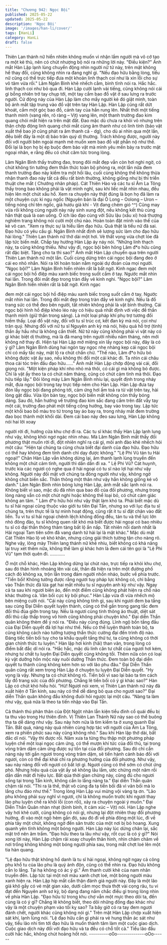 ```yaml
---
title: "Chương 942: Ngọc Bội"
published: 2025-05-22
updated: 2025-05-22
description: 'Ngọc Bội'
image: '/images/han-li/cover/'
tags: [HanLi]
category: HanLi
draft: false
---
```


Thiên Lan thánh nữ hiển nhiên không muốn vì nhận lầm người
mà vô cớ tạo ra một kẻ thù, nên có chút nhượng bộ nói ra những
lời này.
"Điều kiện?" Ánh mắt Hàn Lập lạnh lùng chuyển động nhìn người
nữ tử này, trên mặt không hề thay đổi, cũng không nhìn ra đang
nghĩ gì.
"Nếu đạo hữu bằng lòng, tiểu nữ cũng có thể trực tiếp đưa một
khoản linh thạch coi như là xin lỗi cho sự vô tâm vừa rồi." Lâm
Ngân Bình khẽ nhếch cằm, bình tĩnh nói ra.
Hắc hắc. linh thạch coi như bỏ qua đi. Hàn Lập cười lạnh vài
tiếng, cũng không nói cái gì bỗng nhiên trở tay chụp tới, một tay
cầm bao đồ vật ở sau lưng ra trước người.
Cử động này của Hàn Lập làm cho mấy người kẻ đó giật mình,
toàn bộ ánh mắt tập trung vào đồ vật trên tay Hàn Lập.
Hàn Lập cũng rất dứt khoát, cầm một góc bao đồ, cánh tay của
hắn rung lên.
Nhất thời một tiếng thanh minh (vang rền, rõ ràng – Vịt) vang lên,
một thanh trường đao kim quang chói mắt hiện ra trên mặt đất.
Đao mặc dù chưa ra khỏi vỏ nhưng trên thân chớp động linh
quang chói mắt cùng âm thanh như có linh tính (bảo vật xuất thế
bao jờ cũng phát ra âm thanh cả - dg), cho dù ai nhìn qua một
lần, đều biết đây là một dị bảo trân quý dị thường.
Trách không được, người này đối với người bên ngoài mạnh mẽ
muốn xem bao đồ vật phẫn nộ như thế. Đổi lại là bọn họ bị ép
buộc đem bảo vật mà mình yêu mến bày ra trước mặt ngoại
nhân, e rằng đều có chút căm tức trong lòng.

Lâm Ngân Bình thấy trường đao, trong đôi mắt đẹp vẫn còn hơi
nghi ngờ, có chút không tin tưởng đem thần thức toàn bộ phóng
ra, một lần nữa đem thanh trường đao này kiểm tra một hồi lâu,
cuối cùng không thể không thừa nhận thanh đao này tất cả đều
rất bình thường, không giống như bị thi triển thuật che mắt (
Chướng nhãn pháp).
Cát Thiên Hào và các tu sĩ Âm La Tông thấy trong bao không phải
là vật mình nghĩ, sau khi liếc mắt nhìn nhau, đều hiện lên một
chút xấu hổ.
Xem ra chuyện này thật đúng là bọn họ đã làm ra một chuyện cực
kì ngu ngốc (Nguyên bản là đại Ô Long – Oolong – Uron – tiếng
nóng chỉ tên ngốc, giả hươu giả khỉ - Vịt đang chém gió ^^) Cũng
may vừa rồi không cùng người này nảy sinh xung đột, nếu không
kết thù cùng hắn thật quả là oan uổng.
Ô ích lão đạo cùng với Sửu lậu (xấu xí) hoà thượng nghiêm trang
không nói cười một chú nào. Hoàn toàn đặt mình vào thế của kẻ
vô can.
"Xem ra thực sự là hiểu lầm đạo hữu. Quả thật là tiểu nữ đã sai.
Đạo hữu có yêu cầu gì. Ngân Bình nhất định sẽ lượng sức làm
cho đạo hữu hài lòng." Thiên Lan thánh nữ thở dài một hơi. Vẻ
thất vọng vừa chợt lóe đã lập tức biến mất. Chắp tay hướng Hàn
Lập áy náy nói.
"Những linh thạch này, ta cũng không thiếu. Như vậy đi, ngọc bội
bên hông Lâm đ*o hữu cũng rất đặc biệt. Tặng cho ta thì sao?"
Ánh mắt Hàn Lập chuyển qua trên người Thiên Lan thánh nữ một
lần. Cuối cùng dừng trên cái ngọc bội đang đeo ở cái eo nhỏ
nhắn. Nói ra lời hoàn toàn nằm ngoài dự đoán của mọi người.
"Ngọc bội?" Lâm Ngân Bình hiển nhiên rất là bất ngờ. Kinh ngạc
đem một cái ngọc bội hồ điệp màu xanh biếc trong suốt cầm ở
tay. Ngước mắt nhìn hai lần. Trong đôi mắt đẹp trong tràn đầy vẻ
kinh nghi.
"Ngọc bội?" Lâm Ngân Bình hiển nhiên rất là bất ngờ. Kinh ngạc

đem một cái ngọc bội hồ điệp màu xanh biếc trong suốt cầm ở
tay. Ngước mắt nhìn hai lần. Trong đôi mắt đẹp trong tràn đầy vẻ
kinh nghi.
Nếu là đồ trang sức có thể đeo bên người, tất nhiên không phải là
vật bình thường. Cái ngọc bội hình hồ điệp khéo léo này có hiệu
quả nhất định với việc đề thần thanh minh (giữ thần trong sáng).
Là một loại pháp khí phụ trợ tương đối hiếm thấy. Loại đồ vật này,
đối với tu sĩ trúc cơ, kết đan kỳ mà nói, coi như trân quý. Nhưng
đối với nữ tu sĩ Nguyên anh kỳ mà nói, hiệu quả hỗ trợ (tinh) thần
ấy hầu như là không cần thiết.
Nữ tử này cũng không phải vì vật này có gì khác biệt dị thường,
mà là đã mang trên người nhiều năm tháng, nên mới không nỡ
thay đi. Hiện tại Hàn Lập mở miệng xin lấy ngọc bội này, đây là có
ý gì?
Lâm Ngân Bình dùng hai ngón tay ngọc nhẹ nhàng kẹp cái ngọc
bội chỉ có mấy tấc này, mặt lộ ra chút chần chừ.
"Thế nào, Lâm đ*o hữu bỏ không được vật ấy sao, nếu không thì
đổi một cái khác đi. Ta nhìn cái châu thoa cài tóc trên đầu đạo
hữu……" Ánh mắt Hàn Lập chớp động vài cái, đổi giọng nói.
"Một kiện pháp khí nho nhỏ mà thôi, có cái gì mà không bỏ được.
Chỉ là vật ấy theo ta có chút năm tháng, cũng có chút cảm tình mà
thôi. Đạo hữu tiếp lấy." Đôi lông mày Lâm Ngân Bình nhíu lại,
quyết định trong nháy mắt, đưa ngọc bội trong tay trực tiếp ném
cho Hàn Lập.
Hàn Lập đưa tay đón lấy ngọc bội đang phóng tới, cảm ứng hơi
ấm toả ra từ vật trên tay, hài lòng gật đầu. Vừa lộn bàn tay, ngọc
bội biến mất không còn thấy bóng dáng.
Sau đó, hắn hướng về trường đao kim sắc đang cắm trên đất vẫy
tay một cái, trường đao phát một tiếng cộng hưởng, bay vào trong
tay. Lập tức một khối bao bố màu tro từ trong tay áo bay ra, trong
nháy mắt đem trường đao bọc thành một khối dài.
Đem cái bao này đeo sau lưng, Hàn Lập không nói hai lời xoay

người rời đi, hướng cửa khu chợ đi ra.
Các tu sĩ khác thấy Hàn Lập lạnh lung như vậy, không khỏi ngơ
ngác nhìn nhau.
Mà Lâm Ngân Bình mắt thấy đối phương thật muốn rời đi, đột
nhiên nghĩ ra cái gì, môi anh đào khẻ nhếch hỏi một câu:
"Hiện tại chúng ta cũng chưa biết đại danh của đạo hữu. Đạo hữu
có thể hay không đem tính danh chỉ dạy được không."
"Lệ Phi Vũ tán tu Hải ngoại!" Chân Hàn Lập vẫn không dừng lại,
âm thanh lạnh lùng truyền đến không một chút cảm tình, người thì
dần dần đi xa.
" Lệ Phi Vũ? Cát huynh, trước kia các ngươi có nghe qua ở hải
ngoại có tu sĩ nào lợi hại như vậy không. Người này đối mặt với
chúng ta đông người như vậy, không ngờ không chút biến sắc.
Thần thông một thân như vậy hẳn không giống kẻ vô danh." Lâm
Ngân Bình nhìn bóng lưng Hàn Lập, ánh mắt sắc lạnh nói ra.
Không biết vì sao, mặc dù đã nhìn qua bao đồ của đối phương,
nhưng trong lòng nàng vẫn có một chút nghi hoặc không thể loại
bỏ, có chút cảm giác không an tâm.
" Lâm đ*o hữu hỏi như vậy thật làm khó ta. Phải biết mặc dù tu sĩ
hải ngoại cũng thuộc vào giới tu tiên Đại Tấn, nhưng so với lục địa
tu sĩ chúng ta, trên thực tế là tự mình hoạt động, cũng rất ít tu sĩ
đặt chân vào đất liền. Tu vi tu sĩ hải ngoại chênh lệch không đồng
đều, tán tu và thế lực lớn nhỏ đông đảo, tu sĩ không quen rất khó
mà biết được hải ngoại có bao nhiêu tu sĩ có đại thần thông thâm
tàng bất lộ ẩn nấp. Tất nhiên nổi danh nhất là Hải ngoại Tam tiên
sớm đã vang danh tứ hải lại là mặt khác." Mặc dù mặt Cát Thiên
Hào lộ vẻ khó khăn, nhưng cũng giải thích tường tận cho nàng rõ.
Nghe vậy, lông mày Thiên lang thánh nữ khẽ nhíu, biết không có
khả năng lại truy xét thêm nữa, không thể làm gì khác hơn là đem
cái tên gọi là "Lệ Phi Vũ" tạm thời quên đi.
…………

Ở một chỗ khác, Hàn Lập không dừng lại chút nào, trực tiếp ra
khỏi khu chợ, sau đó thân hình nhoáng lên vài cái, thân đã hiện ra
trên một đường phố cách đó không xa, trộn lẫn trong đám người
nhốn nháo, bước về phía trước.
"Tiền bối! Không tưởng được rằng ngươi tuy pháp lực không có,
chỉ bằng vào Thần thức đã lừa gạt hai mắt nhiều tu sĩ nguyên anh
kỳ như vậy. Ngay cả ta sau khi ngươi biến ảo, đến một điểm cũng
không phát hiện ra chỗ nào khác thường cả. Vãn bối cực kỳ bội
phục." Hàn Lập vừa đi vừa nhếch mộ bên miệng cười nói.
"Cái này cũng không tính gì, sau khi ngươi đem ba tầng sau cùng
Đại Diễn quyết luyện thành, cũng có thể gần trong gang tấc đem
đối thủ đùa giỡn trong tay. Nếu là ngươi cũng tinh thông ảo thuật,
diệt sát đối thủ cấp thấp trong vô hình cũng không phải chuyện
khó." Đại diễn Thần quân không thèm để ý nói ra.
"Điều này cũng đúng. Lĩnh ngộ bốn tầng đầu của Đại Diễn quyết
đã lợi hại như thế. Nếu có thể luyện thành toàn bộ, ta cũng không
cách nào tưởng tượng thần thức cường đại đến trình độ nào.
Đáng tiếc tiền bối tuy cho ta khẩu quyết tầng thứ tư, ta cũng
không có thời gian chính thức tu luyện." Hàn lập hơi kinh (hãi)
than vãn, trong lòng có điểm bất đắc dĩ nói ra.
"Hắc hắc, mặc dù linh căn tư chất của ngươi hơi kém, nhưng tư
chất tu luyện Đại Diễn quyết cũng không tồi. Thêm nữa còn có
loại kỳ vật dưỡng hồn mộc này nuôi dưỡng Thần thức. Đem toàn
bộ đại diễn quyết tu thành cũng không kém hơn so với lão phu
đâu." Đại Diễn Thần quân cũng rất xem trọng Hàn Lập ở chuyện
tu luyện Đại Diễn quyết.
"Hy vọng là vậy. Nhưng ta có chút không rõ. Tiền bối vì sao lại
bảo ta tìm cách lấy đồ trang sức của đối phương. Chẳng lẽ tiền
bối có ý gì khác sao?" Hàn Lập có chút khó hiểu hỏi.
"Hừ! Ngươi nói xem, vị Thiên Lan thánh nữ này đã xuất hiện ở
Tấn kinh, sau này có thể dễ dàng bỏ qua cho ngươi sao?" Đại
diễn Thần quân không đầu không đuôi hỏi ngược lại một câu.
"Nàng ta làm như vậy, quá nửa là theo ta tiến nhập vào Đại Tấn.

Cả thánh thú phân thân của Đột Ngột nhân lẫn kiện tiểu đỉnh cổ
quái đều bị ta thu vào trong Hư thiên đỉnh. Vị Thiên Lan Thánh Nữ
này sao có thể buông tha ta dễ dàng như vậy. Sau này hơn nửa là
tìm kiếm ta ở xung quanh Đại Tấn. Bất quá, nàng này quả nhiên
cùng hợp tác với người của Âm La Tông, xem ra phiền phức sau
này cũng không nhỏ." Sau khi Hàn lập thở dài, bất đắc dĩ nói.
"Vậy thì được rồi. Năm xưa ta từng thu thập một phương pháp
luyện chế một loại ngọc cảm ứng, có thể mượn khí tức của đối
thủ, tại trong vòng trăm dặm cảm ứng được sự tồn tại của đối
phương. Sau đó chỉ cần nàng này tới gần ngươi trong vòng trăm
dặm, sẽ tiến hành cảnh báo đối với ngươi, còn có thể đại khái chỉ
ra phương hướng của đối phương. Như vậy, sau này nàng đối với
ngươi có bất lợi gì. Ngươi cũng có thể sớm có chút ứng phó.
Nhưng hiệu quả của vật ấy sẽ không lâu lắm, ước chừng một năm
rồi dần dần mất đi hiệu lực. Bất qúa thời gian chừng này, cũng đủ
cho ngươi sống tại trong Tấn kinh, không cần lo lắng nàng ta." Đại
diễn Thần quân chậm rãi nói.
"Thì ra là thế, thật vô cùng đa tạ tiền bối đã vì vãn bối mà lo lắng
chu đáo như thế." Trong lòng Hàn Lập vui mừng vội vàng tạ ơn.
"Lão phu không phải suy nghĩ vì ngươi, chỉ là không muốn trước
khi ngươi thay lão phu luyện chế ra khôi lỗi (con rối), xảy ra
chuyện ngoài ý muốn." Đại Diễn Thần Quân nhàn nhạt (bình bình,
ít cảm xúc – Vịt) nói.
Hàn Lập nghe vậy hơi khẽ cười, cũng không có nói gì, nhưng lại
đột nhiên thay đổi phương hướng, đi vào một ngõ hẻm gần đó,
sau đó đi về phía đông một lúc, đi về phía tây một chút, không
ngờ đến sân trước của một nơi bị bỏ hoang. Xung quanh yên tĩnh
không một bóng người.
Hàn Lập này lúc dừng chân lại, sắc mặt trở nên âm trầm.
"Đạo hữu theo ta lâu như vậy, rốt cục là có ý gì?" Nói xong lời
này, Hàn Lập chậm rãi xoay chuyển thân hình, nhìn chăm chăm
về nơi trống không không một bóng người phía sau, trong mắt
chợt loé lên một tia hàn quang.

"Lệ đạo hữu thật không hổ danh là tu sĩ hải ngoại, không ngờ
ngay cả công phu khổ tu của lão phu là quỷ ảnh độn, cũng có thể
nhìn ra. Đạo hữu không cần lo lắng. Tại hạ không có ác ý gì." Âm
thanh cười khẽ của nam nhân truyền đến. Lập tức tại một nơi
màu xanh chợt loé, một bóng người màu xanh hiện ra.
Hàn Lập híp mắt cẩn thận đánh giá người này.
Đây là một lão giả khô gầy có vẻ mặt gian xảo, dưới cằm mọc
thưa thớt vài cọng râu, tu vi đạt đến Nguyên anh sơ kỳ, bộ dạng
đang nắm chắc điều gì trong lòng nhìn về phía Hàn Lập.
"Đạo hữu từ trong khu chợ vẫn một mực theo dõi ta, đến cùng là
có ý gì? Chẳng lẽ không biết, theo dõi những đồng đạo khác như
vậy là một chuyện phạm vào tối kỵ sao? Ta bây giờ có ra tay đem
ngươi đánh chết, người khác cũng không nói gì." Trên mặt Hàn
Lập chợp xuất hiện sát khí, lạnh lùng nói.
"Lệ đạo hữu cần gì phải ra vẻ hung thần ác sát như vậy, tiểu lão
nhi tìm tới đạo hữu là muốn thành tâm làm một cuộc giao dịch.
Cuộc giao dịch này đối với đạo hữu và ta đều có chỗ tốt cả." Tiểu
lão đầu cười hắc hắc, không chút hoảng hốt nói.
----------o0o--------------oOo------
